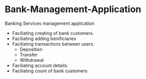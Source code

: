 # Bank-Management-Application

Banking Services management application
  - Faciliating creating of bank customers.
  - Faciliating adding benificiaries
  - Faciliating transactions between users.
      - Deposition
      - Transfer
      - Withdrawal
  - Faciliating account details. 
  - Faciliating count of bank customers
